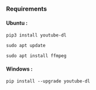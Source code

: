 ### Requirements  

#### Ubuntu :

```
pip3 install youtube-dl
```

```
sudo apt update
```

```
sudo apt install ffmpeg
```

#### Windows :

```
pip install --upgrade youtube-dl
```
